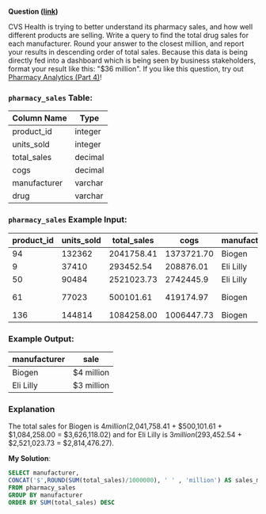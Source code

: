**Question ([link](https://datalemur.com/questions/total-drugs-sales))**

CVS Health is trying to better understand its pharmacy sales, and how well different products are selling.
Write a query to find the total drug sales for each manufacturer. Round your answer to the closest million, and report your results in descending order of total sales.
Because this data is being directly fed into a dashboard which is being seen by business stakeholders, format your result like this: "$36 million".
If you like this question, try out [Pharmacy Analytics (Part 4)](https://datalemur.com/questions/top-drugs-sold)!

### `pharmacy_sales` Table:

| **Column Name** | **Type** |
| ----------- | ---- |
| product\_id | integer |
| units\_sold | integer |
| total\_sales | decimal |
| cogs | decimal |
| manufacturer | varchar |
| drug | varchar |

### `pharmacy_sales` Example Input:

| **product\_id** | **units\_sold** | **total\_sales** | **cogs** | **manufacturer** | **drug** |
| ---------- | ---------- | ----------- | ---- | ------------ | ---- |
| 94 | 132362 | 2041758.41 | 1373721.70 | Biogen | UP and UP |
| 9 | 37410 | 293452.54 | 208876.01 | Eli Lilly | Zyprexa |
| 50 | 90484 | 2521023.73 | 2742445.9 | Eli Lilly | Dermasorb |
| 61 | 77023 | 500101.61 | 419174.97 | Biogen | Varicose Relief |
| 136 | 144814 | 1084258.00 | 1006447.73 | Biogen | Burkhart |

### Example Output:

| **manufacturer** | **sale** |
| ------------ | ---- |
| Biogen | $4 million |
| Eli Lilly | $3 million |

### Explanation

The total sales for Biogen is $4 million ($2,041,758.41 + $500,101.61 + $1,084,258.00 = $3,626,118.02) and for Eli Lilly is $3 million ($293,452.54 + $2,521,023.73 = $2,814,476.27).

**My Solution**:

```sql
SELECT manufacturer, 
CONCAT('$',ROUND(SUM(total_sales)/1000000), ' ' , 'million') AS sales_mil 
FROM pharmacy_sales
GROUP BY manufacturer
ORDER BY SUM(total_sales) DESC
```
